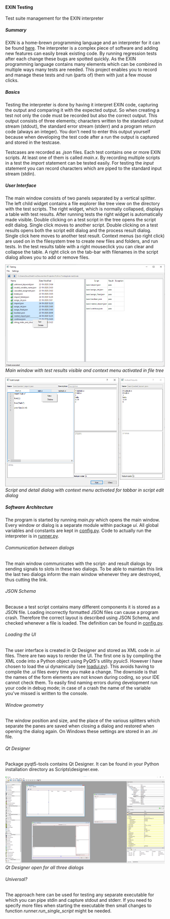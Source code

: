 #### EXIN Testing
Test suite management for the EXIN interpreter
##### Summary
EXIN is a home-brewn programming language and an interpreter for it can be found 
[here](https://github.com/erikdelange/EXIN-AST-The-Experimental-Interpreter).
The interpreter is a complex piece of software and adding new features can easily break existing code. By running 
regression tests after each change these bugs are spotted quickly. As the EXIN programming language contains many 
elements which can be combined in multiple ways many tests are needed. This project enables you to record and manage 
these tests and run (parts of) them with just a few mouse clicks.

##### Basics
Testing the interpreter is done by having it interpret EXIN code, capturing the output and comparing it with the 
expected output. So when creating a test not only the code must be recorded but also the correct output. 
This output consists of three elements; characters written to the standard output stream (stdout), the standard error 
stream (stderr) and a program return code (always an integer). You don't need to enter this output yourself because when 
developing the test code after a run the output is captured and stored in the testcase.

Testcases are recorded as *.json* files. Each test contains one or more EXIN scripts. At least one of them is called 
*main.x*. By recording multiple scripts in a test the *import* statement can be tested easily. For testing the *input* 
statement you can record characters which are piped to the standard input stream (stdin).

##### User Interface
The main window consists of two panels separated by a vertical splitter. The left child widget contains a file explorer 
like tree view on the directory with the test scripts. The right widget, which is normally collapsed, displays a table 
with test results. After running tests the right widget is automatically made visible. 
Double clicking on a test script in the tree opens the script edit dialog. Single click moves to another script.
Double clicking on a test results opens both the script edit dialog and the process result dialog. Single click here 
moves to another test result.
Context menus (so right click) are used on in the filesystem tree to create new files and folders, and run tests.
In the test results table with a right mouseclick you can clear and collapse the table. 
A right click on the tab-bar with filenames in the script dialog allows you to add or remove files.

![Main Window](/mainwindow.png)
*Main window with test results visible and context menu activated in file tree*

![Script and Result Dialog](/dialog.png)
*Script and detail dialog with context menu activated for tabbar in script edit dialog*

##### Software Architecture
The program is started by running *main.py* which opens the main window. Every window or dialog is a separate module 
within package *ui*. All global variables and constants are kept in [config.py](/code/config.py). Code to actually run 
the interpreter is in [runner.py](/code/runner.py). 

###### Communication between dialogs
The main window communicates with the script- and result dialogs by sending signals to slots in these two dialogs. To 
be able to maintain this link the last two dialogs inform the main window whenever they are destroyed, thus cutting
the link. 

###### JSON Schema
Because a test script contains many different components it is stored as a JSON file. Loading incorrectly formatted 
JSON files can cause a program crash. Therefore the correct layout is described using JSON Schema, and checked 
whenever a file is  loaded. The definition can be found in [config.py](/code/config.py).

###### Loading the UI
The user interface is created in Qt Designer and stored as XML code in *.ui* files. There are two ways to render 
the UI. The first one is by compiling the XML code into a Python object using PyQt5's utility *pyuic5*.
However I have chosen to load the ui dynamically (see [loadui.py](/code/ui/loadui.py)). This avoids having to compile 
the *.ui* files  every time you make a change. The downside is that the names of the form elements are not known during 
coding, so your IDE cannot check them. To easily find naming errors during development run your code in debug mode; in 
case of a crash the name of the variable you've missed is written to the console. 

###### Window geometry
The window position and size, and the place of the various splitters which separate the panes are saved when
closing a dialog and restored when opening the dialog again. On Windows these settings are stored in an *.ini* file. 

###### Qt Designer
Package pyqt5-tools contains Qt Designer. It can be found in your Python installation directory as Scripts\designer.exe.

![Qt Desginer](/qtdesigner.png)
*Qt Designer open for all three dialogs*

###### Universal?
The approach here can be used for testing any separate executable for which you can pipe stdin and capture stdout and 
stderr. If you need to specify more files when starting the executable then small changes to 
function *runner.run_single_script* might be needed.
